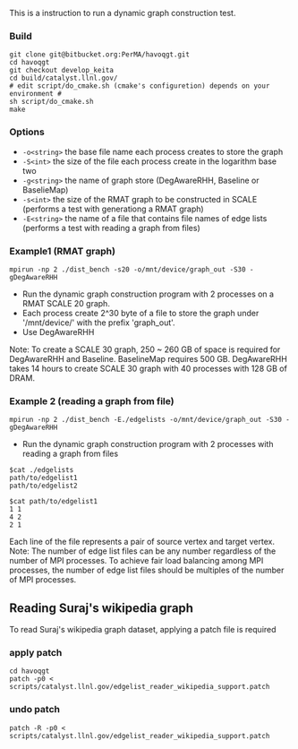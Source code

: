 This is a instruction to run a dynamic graph construction test.

### Build
```
git clone git@bitbucket.org:PerMA/havoqgt.git
cd havoqgt
git checkout develop_keita
cd build/catalyst.llnl.gov/
# edit script/do_cmake.sh (cmake's configuretion) depends on your environment #
sh script/do_cmake.sh
make
```

### Options
+ `-o<string>`
	the base file name each process creates to store the graph
+ `-S<int>`
	the size of the file each process create in the logarithm base two
+ `-g<string>`
	the name of  graph store (DegAwareRHH, Baseline or BaselieMap)
+ `-s<int>`
	the size of the RMAT graph to be constructed in SCALE (performs a test with generationg a RMAT graph)
+ `-E<string>`
	the name of a file that contains file names of edge lists (performs a test with reading a graph from files)
 
### Example1 (RMAT graph)
```
mpirun -np 2 ./dist_bench -s20 -o/mnt/device/graph_out -S30 -gDegAwareRHH
```

* Run the dynamic graph construction program with 2 processes on a RMAT SCALE 20 graph.
* Each process create 2^30 byte of a file to store the graph under '/mnt/device/' with the prefix 'graph_out'.
* Use DegAwareRHH

Note: 
To create a SCALE 30 graph, 250 ~ 260 GB of space is required for DegAwareRHH and Baseline. BaselineMap requires 500 GB.
DegAwareRHH takes 14 hours to create SCALE 30 graph with 40 processes with 128 GB of DRAM.

### Example 2 (reading a graph from file)
```
mpirun -np 2 ./dist_bench -E./edgelists -o/mnt/device/graph_out -S30 -gDegAwareRHH
```
* Run the dynamic graph construction program with 2 processes with reading a graph from files
```
$cat ./edgelists
path/to/edgelist1
path/to/edgelist2

$cat path/to/edgelist1
1 1
4 2
2 1
```

Each line of the file represents a pair of source vertex and target vertex.
Note: 
The number of edge list files can be any number regardless of the number of MPI processes.
To achieve fair load balancing among MPI processes, the number of edge list files should be multiples of the number of MPI processes.

## Reading Suraj's wikipedia graph
To read Suraj's wikipedia graph dataset, applying a patch file is required
### apply patch
```
cd havoqgt
patch -p0 < scripts/catalyst.llnl.gov/edgelist_reader_wikipedia_support.patch
```
### undo patch
```
patch -R -p0 < scripts/catalyst.llnl.gov/edgelist_reader_wikipedia_support.patch
```

